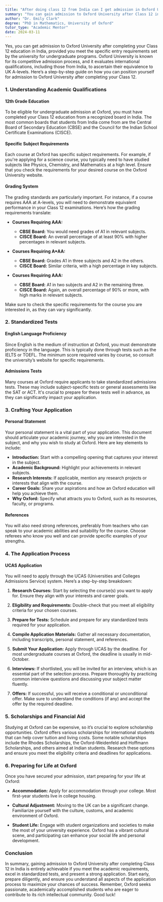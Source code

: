 ```yaml
---
title: "After doing class 12 from India can I get admission in Oxford University?"
summary: "You can gain admission to Oxford University after Class 12 in India by meeting specific entry requirements and understanding international qualifications."
author: "Dr. Emily Clark"
degree: "PhD in Mathematics, University of Oxford"
tutor_type: "Academic Mentor"
date: 2024-03-11
---
```


Yes, you can get admission to Oxford University after completing your Class 12 education in India, provided you meet the specific entry requirements set by the university for undergraduate programs. Oxford University is known for its competitive admission process, and it evaluates international qualifications, including those from India, to ascertain their equivalence to UK A-levels. Here’s a step-by-step guide on how you can position yourself for admission to Oxford University after completing your Class 12.

### 1. Understanding Academic Qualifications

#### **12th Grade Education**
To be eligible for undergraduate admission at Oxford, you must have completed your Class 12 education from a recognized board in India. The most common boards that students from India come from are the Central Board of Secondary Education (CBSE) and the Council for the Indian School Certificate Examinations (CISCE).

#### **Specific Subject Requirements**
Each course at Oxford has specific subject requirements. For example, if you're applying for a science course, you typically need to have studied subjects like Physics, Chemistry, and Mathematics at a high level. Ensure that you check the requirements for your desired course on the Oxford University website.

#### **Grading System**
The grading standards are particularly important. For instance, if a course requires A*A*A at A-levels, you will need to demonstrate equivalent performance in your Class 12 examinations. Here’s how the grading requirements translate:

- **Courses Requiring A*A*A:**
  - **CBSE Board:** You would need grades of A1 in relevant subjects.
  - **CISCE Board:** An overall percentage of at least 90% with higher percentages in relevant subjects.

- **Courses Requiring A*AA:**
  - **CBSE Board:** Grades A1 in three subjects and A2 in the others.
  - **CISCE Board:** Similar criteria, with a high percentage in key subjects.

- **Courses Requiring AAA:**
  - **CBSE Board:** A1 in two subjects and A2 in the remaining three.
  - **CISCE Board:** Again, an overall percentage of 90% or more, with high marks in relevant subjects.

Make sure to check the specific requirements for the course you are interested in, as they can vary significantly.

### 2. Standardized Tests

#### **English Language Proficiency**
Since English is the medium of instruction at Oxford, you must demonstrate proficiency in the language. This is typically done through tests such as the IELTS or TOEFL. The minimum score required varies by course, so consult the university’s website for specific requirements.

#### **Admissions Tests**
Many courses at Oxford require applicants to take standardized admissions tests. These may include subject-specific tests or general assessments like the SAT or ACT. It's crucial to prepare for these tests well in advance, as they can significantly impact your application.

### 3. Crafting Your Application

#### **Personal Statement**
Your personal statement is a vital part of your application. This document should articulate your academic journey, why you are interested in the subject, and why you wish to study at Oxford. Here are key elements to include:

- **Introduction:** Start with a compelling opening that captures your interest in the subject.
- **Academic Background:** Highlight your achievements in relevant subjects.
- **Research Interests:** If applicable, mention any research projects or interests that align with the course.
- **Career Goals:** Share your aspirations and how an Oxford education will help you achieve them.
- **Why Oxford:** Specify what attracts you to Oxford, such as its resources, faculty, or programs.

#### **References**
You will also need strong references, preferably from teachers who can speak to your academic abilities and suitability for the course. Choose referees who know you well and can provide specific examples of your strengths.

### 4. The Application Process

#### **UCAS Application**
You will need to apply through the UCAS (Universities and Colleges Admissions Service) system. Here’s a step-by-step breakdown:

1. **Research Courses:** Start by selecting the course(s) you want to apply for. Ensure they align with your interests and career goals.

2. **Eligibility and Requirements:** Double-check that you meet all eligibility criteria for your chosen courses.

3. **Prepare for Tests:** Schedule and prepare for any standardized tests required for your application.

4. **Compile Application Materials:** Gather all necessary documentation, including transcripts, personal statement, and references.

5. **Submit Your Application:** Apply through UCAS by the deadline. For most undergraduate courses at Oxford, the deadline is usually in mid-October.

6. **Interviews:** If shortlisted, you will be invited for an interview, which is an essential part of the selection process. Prepare thoroughly by practicing common interview questions and discussing your subject matter fluently.

7. **Offers:** If successful, you will receive a conditional or unconditional offer. Make sure to understand the conditions (if any) and accept the offer by the required deadline.

### 5. Scholarships and Financial Aid

Studying at Oxford can be expensive, so it’s crucial to explore scholarship opportunities. Oxford offers various scholarships for international students that can help cover tuition and living costs. Some notable scholarships include the Rhodes Scholarships, the Oxford-Weidenfeld and Hoffmann Scholarships, and others aimed at Indian students. Research these options and ensure you meet the eligibility criteria and deadlines for applications.

### 6. Preparing for Life at Oxford

Once you have secured your admission, start preparing for your life at Oxford:

- **Accommodation:** Apply for accommodation through your college. Most first-year students live in college housing.

- **Cultural Adjustment:** Moving to the UK can be a significant change. Familiarize yourself with the culture, customs, and academic environment of Oxford.

- **Student Life:** Engage with student organizations and societies to make the most of your university experience. Oxford has a vibrant cultural scene, and participating can enhance your social life and personal development.

### Conclusion

In summary, gaining admission to Oxford University after completing Class 12 in India is entirely achievable if you meet the academic requirements, excel in standardized tests, and present a strong application. Start early, prepare diligently, and ensure you understand all aspects of the application process to maximize your chances of success. Remember, Oxford seeks passionate, academically accomplished students who are eager to contribute to its rich intellectual community. Good luck!
    